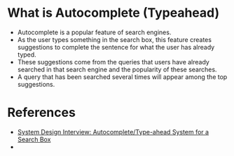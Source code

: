 # What is Autocomplete (Typeahead)
- Autocomplete is a popular feature of search engines.
- As the user types something in the search box, this feature creates suggestions to complete the sentence for what the user has already typed.
- These suggestions come from the queries that users have already searched in that search engine and the popularity of these searches.
- A query that has been searched several times will appear among the top suggestions.











# References
- [System Design Interview: Autocomplete/Type-ahead System for a Search Box](https://medium.com/double-pointer/system-design-interview-autocomplete-type-ahead-system-for-a-search-box-1ac968f9f121)
- 
<!--stackedit_data:
eyJoaXN0b3J5IjpbOTc2OTMyNDkxLC05NTE1NzgyNTZdfQ==
-->